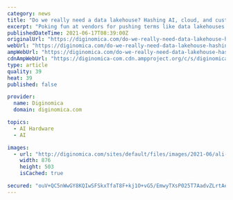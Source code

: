 ```yaml
---
category: news
title: "Do we really need a data lakehouse? Hashing AI, cloud, and customer proof points with Databricks CEO Ali Ghodsi"
excerpt: "Poking fun at vendors for pushing terms like data lakehouses is part of my job. But the real purpose here isn't humor, it's delivering value on data and AI rather than buzzword polishing. Databricks CEO Ali Ghodsi was up for the debate,"
publishedDateTime: 2021-06-17T08:39:00Z
originalUrl: "https://diginomica.com/do-we-really-need-data-lakehouse-hashing-ai-cloud-and-customer-proof-points-databricks-ceo-ali"
webUrl: "https://diginomica.com/do-we-really-need-data-lakehouse-hashing-ai-cloud-and-customer-proof-points-databricks-ceo-ali"
ampWebUrl: "https://diginomica.com/do-we-really-need-data-lakehouse-hashing-ai-cloud-and-customer-proof-points-databricks-ceo-ali?amp"
cdnAmpWebUrl: "https://diginomica-com.cdn.ampproject.org/c/s/diginomica.com/do-we-really-need-data-lakehouse-hashing-ai-cloud-and-customer-proof-points-databricks-ceo-ali?amp"
type: article
quality: 39
heat: 39
published: false

provider:
  name: Diginomica
  domain: diginomica.com

topics:
  - AI Hardware
  - AI

images:
  - url: "http://diginomica.com/sites/default/files/images/2021-06/ali-ghodsi-databricks.jpg"
    width: 876
    height: 503
    isCached: true

secured: "ouV+QC5nWwGY8KQIwSFSkxTfaT8F+kj1O+vG5/EmwyTXsP025T7AadvZLrtAeVqiq8G/5PU21TEO6uCkIlk7VYuJH3ssQ2pMtDBnu0ou+uhRE/ITwc7vqVtuapSRB9WIdNXgZ+x/AveKt1W+1qfZEwe16DeUf7HTIVK4Uq2wmlB5h+inKVkNrtpUarIqKfaI21sx/r9b1AaYAvsB5VgtLcByIn7bmCkBY1VsH4r844Q8+BR9EvyoGIDKFJx8z4W0SYiX1Ywuc/lOPNw1PWUOT8g9OqukPVZV+PMIfdzVWcR0HeloJoUPGZbIMzhragbszzrIC6tSxJ7iw8ODd0YYJsLlY+3L9VPD+zgEbHQ+6dA=;RduXjbShLd1vZOPPHsGiMg=="
---
```


